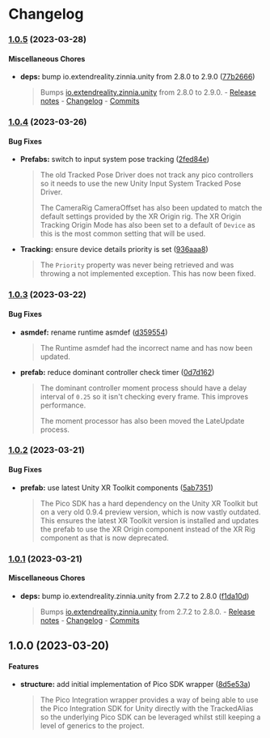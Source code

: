 # Changelog

### [1.0.5](https://github.com/ExtendRealityLtd/Tilia.SDK.PicoIntegration.Unity/compare/v1.0.4...v1.0.5) (2023-03-28)

#### Miscellaneous Chores

* **deps:** bump io.extendreality.zinnia.unity from 2.8.0 to 2.9.0 ([77b2666](https://github.com/ExtendRealityLtd/Tilia.SDK.PicoIntegration.Unity/commit/77b26661dce278a1a29600c074d0f368a4d5bf96))
  > Bumps [io.extendreality.zinnia.unity](https://github.com/ExtendRealityLtd/Zinnia.Unity) from 2.8.0 to 2.9.0. - [Release notes](https://github.com/ExtendRealityLtd/Zinnia.Unity/releases) - [Changelog](https://github.com/ExtendRealityLtd/Zinnia.Unity/blob/master/CHANGELOG.md) - [Commits](https://github.com/ExtendRealityLtd/Zinnia.Unity/compare/v2.8.0...v2.9.0)

### [1.0.4](https://github.com/ExtendRealityLtd/Tilia.SDK.PicoIntegration.Unity/compare/v1.0.3...v1.0.4) (2023-03-26)

#### Bug Fixes

* **Prefabs:** switch to input system pose tracking ([2fed84e](https://github.com/ExtendRealityLtd/Tilia.SDK.PicoIntegration.Unity/commit/2fed84e113c47d24897937e70ecc8ad76a506fba))
  > The old Tracked Pose Driver does not track any pico controllers so it needs to use the new Unity Input System Tracked Pose Driver.
  > 
  > The CameraRig CameraOffset has also been updated to match the default settings provided by the XR Origin rig. The XR Origin Tracking Origin Mode has also been set to a default of `Device` as this is the most common setting that will be used.
* **Tracking:** ensure device details priority is set ([936aaa8](https://github.com/ExtendRealityLtd/Tilia.SDK.PicoIntegration.Unity/commit/936aaa870455537492bbd86e18683a39fec12183))
  > The `Priority` property was never being retrieved and was throwing a not implemented exception. This has now been fixed.

### [1.0.3](https://github.com/ExtendRealityLtd/Tilia.SDK.PicoIntegration.Unity/compare/v1.0.2...v1.0.3) (2023-03-22)

#### Bug Fixes

* **asmdef:** rename runtime asmdef ([d359554](https://github.com/ExtendRealityLtd/Tilia.SDK.PicoIntegration.Unity/commit/d359554c0c90f3d848cce3ad41b00b37f53dc395))
  > The Runtime asmdef had the incorrect name and has now been updated.
* **prefab:** reduce dominant controller check timer ([0d7d162](https://github.com/ExtendRealityLtd/Tilia.SDK.PicoIntegration.Unity/commit/0d7d16256cbf8b9a7e665f77c01f9d25f39bde3b))
  > The dominant controller moment process should have a delay interval of `0.25` so it isn't checking every frame. This improves performance.
  > 
  > The moment processor has also been moved the LateUpdate process.

### [1.0.2](https://github.com/ExtendRealityLtd/Tilia.SDK.PicoIntegration.Unity/compare/v1.0.1...v1.0.2) (2023-03-21)

#### Bug Fixes

* **prefab:** use latest Unity XR Toolkit components ([5ab7351](https://github.com/ExtendRealityLtd/Tilia.SDK.PicoIntegration.Unity/commit/5ab735175d89fdef708c92fae118e2f0fecb1dca))
  > The Pico SDK has a hard dependency on the Unity XR Toolkit but on a very old 0.9.4 preview version, which is now vastly outdated. This ensures the latest XR Toolkit version is installed and updates the prefab to use the XR Origin component instead of the XR Rig component as that is now deprecated.

### [1.0.1](https://github.com/ExtendRealityLtd/Tilia.SDK.PicoIntegration.Unity/compare/v1.0.0...v1.0.1) (2023-03-21)

#### Miscellaneous Chores

* **deps:** bump io.extendreality.zinnia.unity from 2.7.2 to 2.8.0 ([f1da10d](https://github.com/ExtendRealityLtd/Tilia.SDK.PicoIntegration.Unity/commit/f1da10d8bf0d32e37bc1379ed2ef9440aaec8040))
  > Bumps [io.extendreality.zinnia.unity](https://github.com/ExtendRealityLtd/Zinnia.Unity) from 2.7.2 to 2.8.0. - [Release notes](https://github.com/ExtendRealityLtd/Zinnia.Unity/releases) - [Changelog](https://github.com/ExtendRealityLtd/Zinnia.Unity/blob/master/CHANGELOG.md) - [Commits](https://github.com/ExtendRealityLtd/Zinnia.Unity/compare/v2.7.2...v2.8.0)

## 1.0.0 (2023-03-20)

#### Features

* **structure:** add initial implementation of Pico SDK wrapper ([8d5e53a](https://github.com/ExtendRealityLtd/Tilia.SDK.PicoIntegration.Unity/commit/8d5e53a0d268814c6993e5c89b4b42ab7632bd45))
  > The Pico Integration wrapper provides a way of being able to use the Pico Integration SDK for Unity directly with the TrackedAlias so the underlying Pico SDK can be leveraged whilst still keeping a level of generics to the project.
